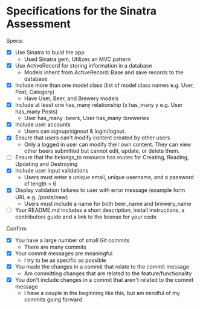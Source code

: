 # Specifications for the Sinatra Assessment

Specs:
- [x] Use Sinatra to build the app
  - Used Sinatra gem, Utilizes an MVC pattern
- [x] Use ActiveRecord for storing information in a database
  - Models inherit from ActiveRecord::Base and save records to the database
- [x] Include more than one model class (list of model class names e.g. User, Post, Category)
  - Have User, Beer, and Brewery models
- [x] Include at least one has_many relationship (x has_many y e.g. User has_many Posts)
  - User has_many :beers, User has_many :breweries
- [x] Include user accounts
  - Users can signup/signout & login/logout.
- [x] Ensure that users can't modify content created by other users
  - Only a logged in user can modify their own content. They can view other beers submitted but cannot edit, update, or delete them.
- [ ] Ensure that the belongs_to resource has routes for Creating, Reading, Updating and Destroying
- [x] Include user input validations
  - Users must enter a unique email, unique username, and a password of length > 6
- [x] Display validation failures to user with error message (example form URL e.g. /posts/new)
  - Users must include a name for both beer_name and brewery_name
- [ ] Your README.md includes a short description, install instructions, a contributors guide and a link to the license for your code

Confirm
- [x] You have a large number of small Git commits
  - There are many commits
- [x] Your commit messages are meaningful
  - I try to be as specific as possible
- [x] You made the changes in a commit that relate to the commit message
  - Am committing changes that are related to the feature/functionality
- [x] You don't include changes in a commit that aren't related to the commit message
  - I have a couple in the beginning like this, but am mindful of my commits going forward

